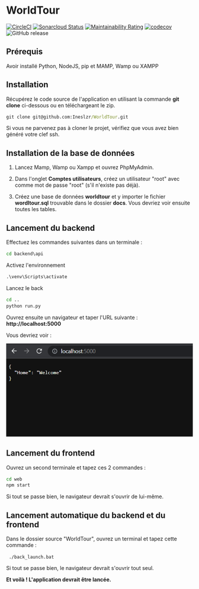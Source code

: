 # WorldTour
[![CircleCI](https://img.shields.io/circleci/build/gh/Ineslzr/WorldTour/main?logo=CircleCi&style=flat-square)](https://app.circleci.com/pipelines/github/Ineslzr/WorldTour) [![Sonarcloud Status](https://sonarcloud.io/api/project_badges/measure?project=Ineslzr_WorldTour&metric=alert_status)](https://sonarcloud.io/dashboard?id=Ineslzr_WorldTour) [![Maintainability Rating](https://sonarcloud.io/api/project_badges/measure?project=Ineslzr_WorldTour&metric=sqale_rating)](https://sonarcloud.io/summary/new_code?id=Ineslzr_WorldTour) [![codecov](https://codecov.io/gh/Ineslzr/WorldTour/branch/main/graph/badge.svg?token=ERJAI8ON50)](https://codecov.io/gh/Ineslzr/WorldTour) ![GitHub release](https://img.shields.io/github/v/release/Ineslzr/WorldTour?style=flat-square)

## Prérequis

Avoir installé Python, NodeJS, pip et MAMP, Wamp ou XAMPP

## Installation
Récupérez le code source de l'application en utilisant la commande **git clone** ci-dessous ou en téléchargeant le zip.

```cmd
git clone git@github.com:Ineslzr/WorldTour.git
```

Si vous ne parvenez pas à cloner le projet, vérifiez que vous avez bien généré votre clef ssh.

## Installation de la base de données

1. Lancez Mamp, Wamp ou Xampp et ouvrez PhpMyAdmin.

2. Dans l'onglet **Comptes utilisateurs**, créez un utilisateur "root" avec comme mot de passe "root" (s'il n'existe pas déjà).

3. Créez une base de données **worldtour** et y importer le fichier **wordltour.sql** trouvable dans le dossier **docs**. Vous devriez voir ensuite toutes les tables.

## Lancement du backend

Effectuez les commandes suivantes dans un terminale :

```cmd
cd backend\api
```

Activez l'environnement

```cmd
.\venv\Scripts\activate
```

Lancez le back

```cmd
cd ..
python run.py
```

Ouvrez ensuite un navigateur et taper l'URL suivante : **http://localhost:5000**

Vous devriez voir :

![lancement_back](docs/lancement_back.png)


## Lancement du frontend

Ouvrez un second terminale et tapez ces 2 commandes :

```cmd
cd web
npm start
```

Si tout se passe bien, le navigateur devrait s'ouvrir de lui-même.


## Lancement automatique du backend et du frontend

Dans le dossier source "WorldTour", ouvrez un terminal et tapez cette commande :

``` ./back_launch.bat```

Si tout se passe bien, le navigateur devrait s'ouvrir tout seul.


**Et voilà ! L'application devrait être lancée.**

